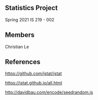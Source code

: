 Statistics Project
------------------

Spring 2021 IS 219 - 002

Members
-------
Christian Le

References
----------
https://github.com/jstat/jstat

https://jstat.github.io/all.html

http://davidbau.com/encode/seedrandom.js
